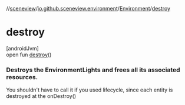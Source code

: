 //[sceneview](../../../index.md)/[io.github.sceneview.environment](../index.md)/[Environment](index.md)/[destroy](destroy.md)

# destroy

[androidJvm]\
open fun [destroy](destroy.md)()

###  Destroys the EnvironmentLights and frees all its associated resources.

You shouldn't have to call it if you used lifecycle, since each entity is destroyed at the onDestroy()
